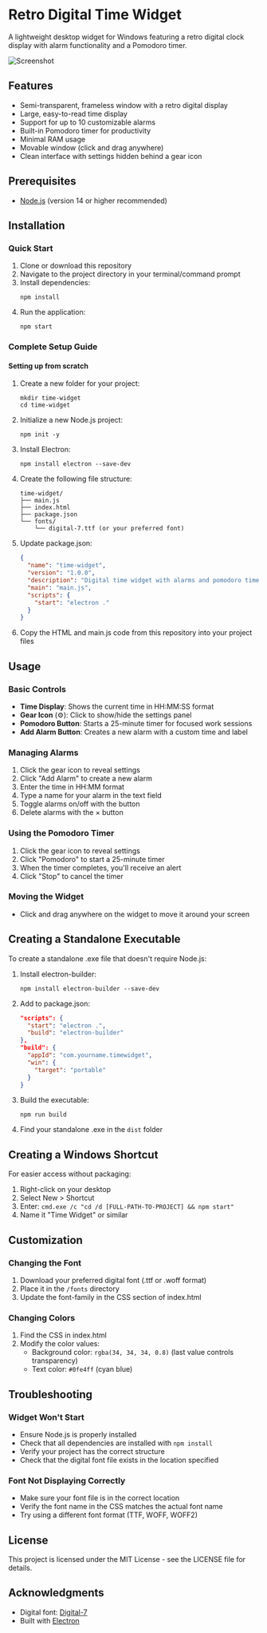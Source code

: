 # Retro Digital Time Widget

A lightweight desktop widget for Windows featuring a retro digital clock display with alarm functionality and a Pomodoro timer.

![Screenshot](https://github.com/user-attachments/assets/723f793d-792f-4f10-bcaa-5bbda7e55eb1)

## Features

- Semi-transparent, frameless window with a retro digital display
- Large, easy-to-read time display
- Support for up to 10 customizable alarms
- Built-in Pomodoro timer for productivity
- Minimal RAM usage
- Movable window (click and drag anywhere)
- Clean interface with settings hidden behind a gear icon

## Prerequisites

- [Node.js](https://nodejs.org/) (version 14 or higher recommended)

## Installation

### Quick Start

1. Clone or download this repository
2. Navigate to the project directory in your terminal/command prompt
3. Install dependencies:
   ```
   npm install
   ```
4. Run the application:
   ```
   npm start
   ```

### Complete Setup Guide

#### Setting up from scratch

1. Create a new folder for your project:
   ```
   mkdir time-widget
   cd time-widget
   ```

2. Initialize a new Node.js project:
   ```
   npm init -y
   ```

3. Install Electron:
   ```
   npm install electron --save-dev
   ```

4. Create the following file structure:
   ```
   time-widget/
   ├── main.js
   ├── index.html
   ├── package.json
   └── fonts/
       └── digital-7.ttf (or your preferred font)
   ```

5. Update package.json:
   ```json
   {
     "name": "time-widget",
     "version": "1.0.0",
     "description": "Digital time widget with alarms and pomodoro timer",
     "main": "main.js",
     "scripts": {
       "start": "electron ."
     }
   }
   ```

6. Copy the HTML and main.js code from this repository into your project files

## Usage

### Basic Controls

- **Time Display**: Shows the current time in HH:MM:SS format
- **Gear Icon** (⚙️): Click to show/hide the settings panel
- **Pomodoro Button**: Starts a 25-minute timer for focused work sessions
- **Add Alarm Button**: Creates a new alarm with a custom time and label

### Managing Alarms

1. Click the gear icon to reveal settings
2. Click "Add Alarm" to create a new alarm
3. Enter the time in HH:MM format
4. Type a name for your alarm in the text field
5. Toggle alarms on/off with the button
6. Delete alarms with the × button

### Using the Pomodoro Timer

1. Click the gear icon to reveal settings
2. Click "Pomodoro" to start a 25-minute timer
3. When the timer completes, you'll receive an alert
4. Click "Stop" to cancel the timer

### Moving the Widget

- Click and drag anywhere on the widget to move it around your screen

## Creating a Standalone Executable

To create a standalone .exe file that doesn't require Node.js:

1. Install electron-builder:
   ```
   npm install electron-builder --save-dev
   ```

2. Add to package.json:
   ```json
   "scripts": {
     "start": "electron .",
     "build": "electron-builder"
   },
   "build": {
     "appId": "com.yourname.timewidget",
     "win": {
       "target": "portable"
     }
   }
   ```

3. Build the executable:
   ```
   npm run build
   ```

4. Find your standalone .exe in the `dist` folder

## Creating a Windows Shortcut

For easier access without packaging:

1. Right-click on your desktop
2. Select New > Shortcut
3. Enter: `cmd.exe /c "cd /d [FULL-PATH-TO-PROJECT] && npm start"`
4. Name it "Time Widget" or similar

## Customization

### Changing the Font

1. Download your preferred digital font (.ttf or .woff format)
2. Place it in the `/fonts` directory
3. Update the font-family in the CSS section of index.html

### Changing Colors

1. Find the CSS in index.html
2. Modify the color values:
   - Background color: `rgba(34, 34, 34, 0.8)` (last value controls transparency)
   - Text color: `#0fe4ff` (cyan blue)

## Troubleshooting

### Widget Won't Start

- Ensure Node.js is properly installed
- Check that all dependencies are installed with `npm install`
- Verify your project has the correct structure
- Check that the digital font file exists in the location specified

### Font Not Displaying Correctly

- Make sure your font file is in the correct location
- Verify the font name in the CSS matches the actual font name
- Try using a different font format (TTF, WOFF, WOFF2)

## License

This project is licensed under the MIT License - see the LICENSE file for details.

## Acknowledgments

- Digital font: [Digital-7](https://www.dafont.com/digital-7.font)
- Built with [Electron](https://www.electronjs.org/)
